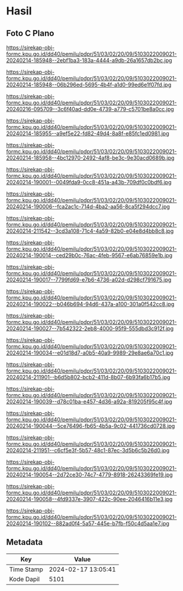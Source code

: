 # Hasil

## Foto C Plano

https://sirekap-obj-formc.kpu.go.id/dd40/pemilu/pdpr/51/03/02/20/09/5103022009021-20240214-185948--2ebf1ba3-183a-4444-a9db-26a1657db2bc.jpg

https://sirekap-obj-formc.kpu.go.id/dd40/pemilu/pdpr/51/03/02/20/09/5103022009021-20240214-185948--06b296ed-5695-4b4f-a1d0-99ed6e1f07fd.jpg

https://sirekap-obj-formc.kpu.go.id/dd40/pemilu/pdpr/51/03/02/20/09/5103022009021-20240216-095709--3c6f40ad-dd0e-4739-a779-c5701be8a0cc.jpg

https://sirekap-obj-formc.kpu.go.id/dd40/pemilu/pdpr/51/03/02/20/09/5103022009021-20240214-185955--a9ef5e22-fd82-49d4-8a8f-e85fc1ed0981.jpg

https://sirekap-obj-formc.kpu.go.id/dd40/pemilu/pdpr/51/03/02/20/09/5103022009021-20240214-185958--4bc12970-2492-4af8-be3c-9e30acd0689b.jpg

https://sirekap-obj-formc.kpu.go.id/dd40/pemilu/pdpr/51/03/02/20/09/5103022009021-20240214-190001--0049fda9-0cc8-451a-a43b-709df0c0bdf6.jpg

https://sirekap-obj-formc.kpu.go.id/dd40/pemilu/pdpr/51/03/02/20/09/5103022009021-20240214-190006--fca2ac1c-714d-4ba2-aa56-8ca5f294dcc7.jpg

https://sirekap-obj-formc.kpu.go.id/dd40/pemilu/pdpr/51/03/02/20/09/5103022009021-20240214-211542--3cd3a108-71c4-4a59-82b0-e04e8d4bb8c8.jpg

https://sirekap-obj-formc.kpu.go.id/dd40/pemilu/pdpr/51/03/02/20/09/5103022009021-20240214-190014--ced29b0c-76ac-4feb-9567-e6ab76859e1b.jpg

https://sirekap-obj-formc.kpu.go.id/dd40/pemilu/pdpr/51/03/02/20/09/5103022009021-20240214-190017--7799fd69-e7b6-4736-a02d-d298cf791675.jpg

https://sirekap-obj-formc.kpu.go.id/dd40/pemilu/pdpr/51/03/02/20/09/5103022009021-20240214-190022--b046b694-94d6-437a-a100-301a0f542cc8.jpg

https://sirekap-obj-formc.kpu.go.id/dd40/pemilu/pdpr/51/03/02/20/09/5103022009021-20240214-190027--7b542322-2eb8-4000-95f9-555dbd3c912f.jpg

https://sirekap-obj-formc.kpu.go.id/dd40/pemilu/pdpr/51/03/02/20/09/5103022009021-20240214-190034--e01d18d7-a0b5-40a9-9989-29e8ae6a70c1.jpg

https://sirekap-obj-formc.kpu.go.id/dd40/pemilu/pdpr/51/03/02/20/09/5103022009021-20240214-211901--b6d5b802-bcb2-411d-8b07-6b93fa6b17b5.jpg

https://sirekap-obj-formc.kpu.go.id/dd40/pemilu/pdpr/51/03/02/20/09/5103022009021-20240214-190039--d78c01ba-e457-4d36-a92a-819205f95c4f.jpg

https://sirekap-obj-formc.kpu.go.id/dd40/pemilu/pdpr/51/03/02/20/09/5103022009021-20240214-190044--5ce76496-fb65-4b5a-9c02-441736cd0728.jpg

https://sirekap-obj-formc.kpu.go.id/dd40/pemilu/pdpr/51/03/02/20/09/5103022009021-20240214-211951--c6cf5e3f-5b57-48c1-87ec-3d5b6c5b26d0.jpg

https://sirekap-obj-formc.kpu.go.id/dd40/pemilu/pdpr/51/03/02/20/09/5103022009021-20240214-190054--2d72ce30-74c7-4779-8918-26243369fe19.jpg

https://sirekap-obj-formc.kpu.go.id/dd40/pemilu/pdpr/51/03/02/20/09/5103022009021-20240214-190058--4fd9337e-3907-422c-90ee-2046416b11e3.jpg

https://sirekap-obj-formc.kpu.go.id/dd40/pemilu/pdpr/51/03/02/20/09/5103022009021-20240214-190102--882ad0f4-5a57-445e-b7fb-f50c4d5aa1e7.jpg


## Metadata

| Key        | Value               |
| ---------- | ------------------- |
| Time Stamp | 2024-02-17 13:05:41 |
| Kode Dapil | 5101                |



